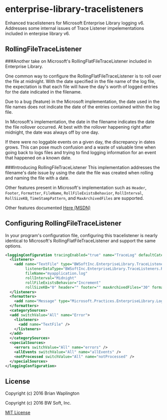 # enterprise-library-tracelisteners
Enhanced tracelisteners for Microsoft Enterprise Library logging v6.  
Addresses some internal issues of Trace Listener impelementations included in enterpise library v6.

## RollingFileTraceListener
###Another take on Microsoft's RollingFlatFileTraceListener included in Enterprise Library.  

One common way to configure the RollingFlatFileTraceListener is to roll over the file at midnight. With the date specified in the file name of the log file, the expectation is that each file will have the day's worth of logged entries for the date indicated in the filename.

Due to a bug (feature) in the Microsoft implementation, the date used in the file names does not indicate the date of the entries contained within the log file.

In Microsoft's implementation, the date in the filename indicates the date the file rollover occurred.  At best with the rollover happening right after midnight, the date was always off by one day. 

If there were no loggable events on a given day, the discrepancy in dates grows. This can pose much confusion and a waste of valuable time when going back to logs files and trying to find logging information for an event that happened on a known date.

###Introducing RollingFileTraceListener
This implementation addresses the filename's date issue by using the date the file was created when rolling and naming the file with a date. 

Other features present in Microsoft's implementation such as `Header`, `Footer`, `Formatter`, `FileName`, `RollFileExistsBehavior`, `RollInterval`, `RollSizeKB`, `TimeStampPattern`, and `MaxArchivedFiles` are supported.

Other features documented [Here (MSDN)](https://msdn.microsoft.com/en-us/library/microsoft.practices.enterpriselibrary.logging.configuration.rollingflatfiletracelistenerdata_properties.aspx)

## Configuring RollingFileTraceListener
In your program's configuration file, configuring this tracelistener is nearly identical to Microsoft's RollingFlatFileTraceListener and support the same options.

``` XML
<loggingConfiguration tracingEnabled="true" name="TraceLog" defaultCategory="Information">
  <listeners>
    <add name="TextFile" type="BWSoftInc.EnterpriseLibrary.TraceListeners.RollingFileTraceListener, BWSoftInc.EnterpriseLibrary.TraceListeners"
         listenerDataType="BWSoftInc.EnterpriseLibrary.TraceListeners.RollingFileTraceListenerData, BWSoftInc.EnterpriseLibrary.TraceListeners"
         fileName="myapplication.log" 
         rollInterval="Midnight" 
         rollFileExistsBehavior="Increment" 
         rollSizeKB="0" header="" footer="" maxArchivedFiles="30" formatter="Message" />
  </listeners>
  <formatters>
    <add name="Message" type="Microsoft.Practices.EnterpriseLibrary.Logging.Formatters.TextFormatter, Microsoft.Practices.EnterpriseLibrary.Logging" template="{message}" />
  </formatters>
  <categorySources>
  <add switchValue="All" name="Error">
    <listeners>
      <add name="TextFile" />
    </listeners>
  </add>
  </categorySources>
  <specialSources>
    <errors switchValue="All" name="errors" />
    <allEvents switchValue="All" name="allEvents" />
    <notProcessed switchValue="All" name="notProcessed" />
  </specialSources>
</loggingConfiguration>
```

## License

Copyright (c) 2016 Brian Waplington

Copyright (c) 2016 BW Soft, Inc.

[MIT License](https://raw.githubusercontent.com/bwsoftinc/enterprise-library-tracelisteners/master/LICENSE)
